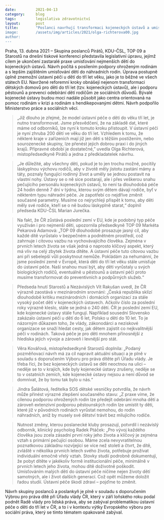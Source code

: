 ```yaml
---
date:         2021-04-13
category:     blog
tags:         legislativa zdravotnictví
layout:       post
title:        "Poslanci navrhují transformaci kojeneckých ústavů a umisťování nejmenších dětí do rodin
image:        /assets/img/articles/2021/olga-richterova00.jpg
author:       
---
```


Praha, 13. dubna 2021 – Skupina poslanců Pirátů, KDU-ČSL, TOP 09 a Starostů na dnešní tiskové konferenci představila legislativní úpravu, jejímž cílem je ukončení zastaralé praxe umisťování nejmenších dětí do kojeneckých ústavů. Návrh počítá s posílením podpory ohroženým rodinám a s lepším zajištěním umisťování dětí do náhradních rodin. Úprava postupně úplně znemožní ústavní péči u dětí do tří let věku, jako je to běžné ve všech státech EU. Navržené reforemní kroky obnášejí nejenom transformaci dětských domovů pro děti do tří let (tzv. kojeneckých ústavů), ale i podporu pěstounů a prevenci odebírání dětí rodičům ze sociálních důvodů. Bývalé kojenecké ústavy budou moci nadále působit jako centra orientovaná na pomoc rodinám v krizi a rodinám s hendikepovanými dětmi. Návrh podpořilo Ministerstvo práce a sociálních věcí.

> „Již dlouho je zřejmé, že model ústavní péče o děti do věku tří let, je nutno transformovat. Jsme přesvědčeni, že na základě dat, které máme od odborníků, lze nyní k tomuto kroku přistoupit. V ústavní péči je nyní zhruba 200 dětí ve věku do tří let. Vzhledem k tomu, že některé kraje v zařízeních mají již jen děti s těžším postižením, nebo sourozenecké skupiny, lze přenést jejich dobrou praxi i do jiných krajů. Přípravné období je dostatečné,” uvedla Olga Richterová, místopředsedkyně Pirátů a jedna z předkladatelek návrhu.

> „Je důležité, aby všechny děti, pokud je to jen trochu možné, pocítily láskyplnou výchovu rodičů, aby v životě měly jistotu zastání mámy a táty, poznaly fungující rodinný život a uměly se jednou postavit na vlastní nohy.  Ústavy se o ně sice postarají, ale i přes veškerou snahu pečujícího personálu kojeneckých ústavů, to není ta dlouhodobá péče 24 hodin denně 7 dní v týdnu, kterou svým dětem dávají rodiče, byť v některém typu náhradní péče. Je zapotřebí co nejdříve změnit současné parametry.  Musíme co nejrychleji přispět k tomu, aby děti měly své rodiče, kteří se o ně budou láskyplně starat,“ doplnil předseda KDU-ČSL Marian Jurečka.

> Na fakt, že ČR zůstává poslední zemí v EU, kde je podobný typ péče využíván i pro nejmenší děti, upozornila předsedkyně TOP 09 Markéta Pekarová Adamová: „TOP 09 dlouhodobě prosazuje jasný cíl, aby každé dítě vyrůstalo v bezpečném a podnětném prostředí, což zahrnuje i citovou vazbu na vychovávajícího člověka. Zejména v prvních letech života se však jedná o naprosto klíčový aspekt, který má vliv na celý zbytek života dítěte. A ústavní péče tuto citovou vazbu ani při sebelepší vůli poskytnout nemůže. Pokládám za nehumánní, že jsme poslední země v Evropě, která děti do tří let věku stále umisťuje do ústavní péče. Naší snahou musí být, aby děti vyrůstaly u svých biologických rodičů, eventuálně u pěstounů a ústavní péči proto musíme transformovat do preventivních a podpůrných služeb.“

> Předseda hnutí Starostů a Nezávislých Vít Rakušan uvedl, že ČR výrazně zaostává v mezinárodním srovnání: „Česká republika sklízí dlouhodobě kritiku mezinárodních i domácích organizací za stále vysoký počet dětí v kojeneckých ústavech. Ačkoliv číslo za poslední roky výrazně kleslo, stále se jedná o 240 dětí. ČR je poslední zemí EU, kde kojenecké ústavy stále fungují. Například sousední Slovensko zakázalo ústavní péči u dětí do 6 let, Polsko u dětí do 10 let. To je názorným důkazem toho, že vlády, zákonodárci a neziskové organizace se snaží hledat cesty, jak dětem zajistit co nejkvalitnější péči v rodinách. Taková péče je pro děti mnohem přínosnější z hlediska jejich vývoje a zároveň i levnější pro stát.

> Věra Kovářová, místopředsedkyně Starostů doplnila: „Podaný pozměňovací návrh má za cíl napravit aktuální situaci a je plně v souladu s doporučením Výboru pro práva dítěte při Úřadu vlády. Je třeba říci, že bez kojeneckých ústavů se děti neoctnou na ulici – neděje se to v krajích, kde byly kojenecké ústavy zrušeny, neděje se to v ostatních zemích, kde kojenecké ústavy nejsou a není důvod se domnívat, že by tomu tak bylo u nás.“

> Jindra Šalátová, ředitelka SOS dětské vesničky potvrdila, že návrh může přinést výrazné zlepšení současného stavu: „Z praxe víme, že cílenou podporou ohrožených rodin lze předejít odebrání mnoha dětí a zároveň extenzivní podporou pěstounských rodin lze umístit ty děti, které již v původních rodinách vyrůstat nemohou, do rodin náhradních, aniž by musely své dětství trávit bez milujícího rodiče.

> Nutnost změny, kterou poslanecké kluby prosazují, potvrdil i nezávislý odborník, klinický psycholog Radek Ptáček: „Pro vývoj každého člověka jsou zcela zásadní první roky jeho života a klíčový je zejména vztah s primární pečující osobou. Máme zcela nevyvratitelnou poznatkovou základnu rozvíjející se více než století a čtvrt, že dítě, zvláště v několika prvních letech svého života, potřebuje prožívat individuální emočně vřelý vztah. Stovky studií podrobně dokumentují, že pobyt dítěte v jakékoliv formě institucionální péče, minimálně v prvních letech jeho života, mohou dítě doživotně poškodit. Umísťováním malých dětí do ústavní péče ničíme nejen životy dětí samotných, ale i život dalších generací. Což opět můžeme doložit řadou studií. Ústavní péče škodí zdraví – pojďme to změnit.

Návrh skupiny poslanců a poslankyň je plně v souladu s doporučením Výbrou pro práva dítě při Úřadu vlády ČR, který v září loňského roku podal podnět Radě vlády pro lidská práva, aby se zabýval problematikou ústavní péče o děti do tří let v ČR, a to i v kontextu výtky Evropského výboru pro sociální práva, který se tímto tématem opakovaně zabýval. 

